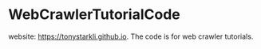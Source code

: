 # WebCrawlerTutorialCode
website: https://tonystarkli.github.io. The code is for web crawler tutorials.
